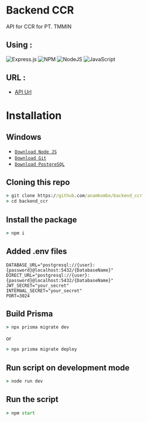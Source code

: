 # Backend CCR
 API for CCR for PT. TMMIN

## Using :
![Express.js](https://img.shields.io/badge/express.js-%23404d59.svg?style=for-the-badge&logo=express&logoColor=%2361DAFB) ![NPM](https://img.shields.io/badge/NPM-%23CB3837.svg?style=for-the-badge&logo=npm&logoColor=white) ![NodeJS](https://img.shields.io/badge/node.js-6DA55F?style=for-the-badge&logo=node.js&logoColor=white)	![JavaScript](https://img.shields.io/badge/javascript-%23323330.svg?style=for-the-badge&logo=javascript&logoColor=%23F7DF1E)

## URL :
- [API Url](https://ccrapi.akti.cloud)

# Installation

## Windows
* [`Download Node JS`](https://nodejs.org/en/download/)
* [`Download Git`](https://git-scm.com/download/win)
* [`Download PostgreSQL`](https://www.postgresql.org/download/)

## Cloning this repo
```cmd
> git clone https://github.com/anamkombo/backend_ccr
> cd backend_ccr
```

## Install the package
```cmd
> npm i
```

## Added .env files
```env
DATABASE_URL="postgresql://{user}:{password}@localhost:5432/{DatabaseName}"
DIRECT_URL="postgresql://{user}:{password}@localhost:5432/{DatabaseName}"
JWT_SECRET="your_secret"
INTERNAL_SECRET="your_secret"
PORT=3024
```

## Build Prisma
```cmd
> npx prisma migrate dev
```

or

```cmd
> npx prisma migrate deploy
```

## Run script on development mode
```cmd
> node run dev
```

## Run the script
```cmd
> npm start
```
